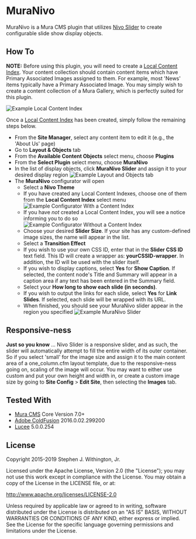 # MuraNivo

MuraNivo is a Mura CMS plugin that utilizes [Nivo Slider](http://nivo.dev7studios.com/) to create configurable slide show display objects.

## How To

**NOTE:** Before using this plugin, you will need to create a [Local Content Index](http://docs.getmura.com/v6/content-managers/building-the-home-page/content-collections/local-content-indexes/). Your content collection should contain content items which have Primary Associated Images assigned to them. For example, most 'News' items typically have a Primary Associated Image. You may simply wish to create a content collection of a Mura Gallery, which is perfectly suited for this plugin.

![Example Local Content Index](assets/images/muranivo-1.png)

Once a [Local Content Index](http://docs.getmura.com/v6/content-managers/building-the-home-page/content-collections/local-content-indexes/) has been created, simply follow the remaining steps below.

* From the **Site Manager**, select any content item to edit it (e.g., the 'About Us' page)
* Go to **Layout & Objects** tab
* From the **Available Content Objects** select menu, choose **Plugins**
* From the **Select Plugin** select menu, choose **MuraNivo**
* In the list of display objects, click **MuraNivo Slider** and assign it to your desired display region
  ![Example Layout and Objects tab](assets/images/muranivo-2.png)
* The **MuraNivo** configurator will open
  * Select a **Nivo Theme**
  * If you have created any Local Content Indexes, choose one of them from the **Local Content Index** select menu
    ![Example Configurator With a Content Index](assets/images/muranivo-3.png)
  * If you have *not* created a Local Content Index, you will see a notice informing you to do so
    ![Example Configurator Without a Content Index](assets/images/muranivo-5.png)
  * Choose your desired **Slider Size**. If your site has any custom-defined image sizes, the name will appear in the list.
  * Select a **Transition Effect**
  * If you wish to use your own CSS ID, enter that in the **Slider CSS ID** text field. This ID will create a wrapper as: **yourCSSID-wrapper**. In addition, the ID will be used with the slider itself.
  * If you wish to display captions, select **Yes** for **Show Caption**. If selected, the content node's Title and Summary will appear in a caption area if any text has been entered in the Summary field.
  * Select your **How long to show each slide (in seconds)**.
  * If you wish to output the links for each slide, select **Yes** for **Link Slides**. If selected, each slide will be wrapped with its URL.
  * When finished, you should see your MuraNivo slider appear in the region you specified
    ![Example MuraNivo Slider](assets/images/muranivo-4.png)

## Responsive-ness

**Just so you know** ... Nivo Slider is a responsive slider, and as such, the slider will automatically attempt to fill the entire width of its outer container. So if you select 'small' for the image size and assign it to the main content area of a one_column.cfm layout template, due to the responsive-ness going on, scaling of the image will occur. You may want to either use custom and put your own height and width in, or create a custom image size by going to **Site Config** > **Edit Site**, then selecting the **Images** tab.

## Tested With

* [Mura CMS](http://www.getmura.com) Core Version 7.0+
* [Adobe ColdFusion](http://www.adobe.com/coldfusion) 2016.0.02.299200
* [Lucee](http://lucee.org) 5.0.0.254

## License

Copyright 2015-2019 Stephen J. Withington, Jr.

Licensed under the Apache License, Version 2.0 (the "License"); you may not use this work except in compliance with the License. You may obtain a copy of the License in the LICENSE file, or at:

<http://www.apache.org/licenses/LICENSE-2.0>

Unless required by applicable law or agreed to in writing, software distributed under the License is distributed on an "AS IS" BASIS, WITHOUT WARRANTIES OR CONDITIONS OF ANY KIND, either express or implied. See the License for the specific language governing permissions and limitations under the License.
